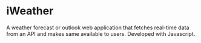 # iWeather
A weather forecast or outlook web application that fetches real-time data from an API and makes same available to users. Developed with Javascript.
